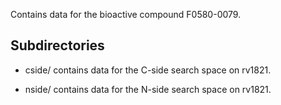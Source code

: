Contains data for the bioactive compound F0580-0079.

## Subdirectories

- cside/ contains data for the C-side search space on rv1821.

- nside/ contains data for the N-side search space on rv1821.

